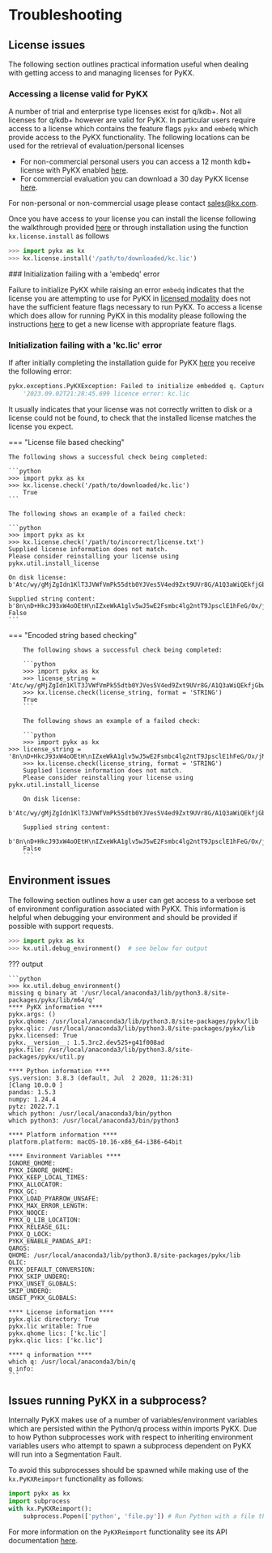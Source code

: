 # Troubleshooting

## License issues

The following section outlines practical information useful when dealing with getting access to and managing licenses for PyKX.

### Accessing a license valid for PyKX

A number of trial and enterprise type licenses exist for q/kdb+. Not all licenses for q/kdb+ however are valid for PyKX. In particular users require access to a license which contains the feature flags `pykx` and `embedq` which provide access to the PyKX functionality. The following locations can be used for the retrieval of evaluation/personal licenses

- For non-commercial personal users you can access a 12 month kdb+ license with PyKX enabled [here](https://kx.com/kdb-insights-personal-edition-license-download).
- For commercial evaluation you can download a 30 day PyKX license [here](https://kx.com/kdb-insights-commercial-evaluation-license-download/).

For non-personal or non-commercial usage please contact sales@kx.com.

Once you have access to your license you can install the license following the walkthrough provided [here](getting-started/installing.md) or through installation using the function `kx.license.install` as follows

```python
>>> import pykx as kx
>>> kx.license.install('/path/to/downloaded/kc.lic')
```

### Initialization failing with a 'embedq' error

Failure to initialize PyKX while raising an error `embedq` indicates that the license you are attempting to use for PyKX in [licensed modality](user-guide/advanced/modes.md) does not have the sufficient feature flags necessary to run PyKX. To access a license which does allow for running PyKX in this modality please following the instructions [here](#accessing-a-license-valid-for-pykx) to get a new license with appropriate feature flags.

### Initialization failing with a 'kc.lic' error

If after initially completing the installation guide for PyKX [here](getting-started/installing.md) you receive the following error:

```python
pykx.exceptions.PyKXException: Failed to initialize embedded q. Captured output from initialization attempt:
    '2023.09.02T21:28:45.699 licence error: kc.lic
```

It usually indicates that your license was not correctly written to disk or a license could not be found, to check that the installed license matches the license you expect.

=== "License file based checking"

	The following shows a successful check being completed:

	```python
	>>> import pykx as kx
	>>> kx.license.check('/path/to/downloaded/kc.lic')
        True
	```

	The following shows an example of a failed check:

	```python
	>>> import pykx as kx
	>>> kx.license.check('/path/to/incorrect/license.txt')
	Supplied license information does not match.
	Please consider reinstalling your license using pykx.util.install_license

	On disk license:
	b'Atc/wy/gMjZgIdn1KlT3JVWfVmPk55dtb0YJVes5V4ed9Zxt9UVr8G/A1Q3aWiQEkfjGbwvlJU3GXpUergObvzxGN1iyYG\nZasG5s8vevfAI2ttndt//Y2th\nrryoQRm9Dy+DIIcmSufwomL+\nPMJkZacYc9DM6ipnQsL0KvLwLXLrQC1fBLV2pZHCdYC/nX/KM6uslgip4EoTxZTcx1pQPyTx56QKD4K4JBNimO929w/0+v4Hy2x+DIS3n89vpGmtVvjjFRQtsF6Sjnd+6RnFGk13hRL/DlqHTv2XbZgVv++YOCIc7G55KL6PVJY\npB\n66lq9OiZCEdq2GFJLCn2T\nNWGJPT2s1YDAKsAPI5W3PqJkC2UeV17gPG4gxlCSHr0kfacINbEJ0kSTm/UsuEBZ5B/jvR/jU7rFErcd9PECeQA1kXB19fa4hgvbd+SxWTPxMUKbiHThHk6X0Bi3T7WAQ+sZWsEWwkMncd+mOGS\n3D+bRav2nfOpKckj8rCdvYum3U8PDv6IHP=S+\nLaCnJM0yqNjW9xGyog5ml\nbX2k3mBRyBjbJH/1OWTcIg7uDYxxoMtDOCJjeBdSqI=aK+5FVTVarfowvudv7QsMGeohGaJMyczNWVPPjsbyvsxbAwdXvJUuP0jcFCFVeF\n'

	Supplied string content:
	b'8n\nD+HkcJ93xW4oOEtH\nIZxeWkA1glv5wJ5wE2Fsmbc4lg2ntT9JpsclE1hFeG/Ox/jM4=6GjXD2VNpiCAJ80DNVcXuDB+IPEnP22DMGvBIolJt2pdy9kooGZNQpr6svIkRWX/0m/SbydbQOQUVvfNTxsDjZvvsCiGkdQtygs3sDEJbxsT+KfjqJ7Sd6RQ/47HJHG4JyIWdhmvEBVGSLBa5mdAaCLWdCrga3hHZbW3F4e/l3K4nOQvU91WEiMd6PT061r66AOYmjGACCXqmQ9kSsJfMTXPRi9M2i93Oyv895kFVKdZCLCdKdaow790RcjwnKjFFOERGcge=lZdRtp2BL\nA+JbixvTIKTObmfqr7uPYsGQLfXSFnQCq7jbt3yxv1ZPjvjYLPTx7YKIvgo+ITG6vyY\ne+cfwaW1g0tlvFTcVSVb/sxUvvLCLiWMdxGjt5JUxV3GaSm9ysHVk5MrTDpp/5qqXes1\n/BOXsD\n2DmS/QSZr/Mt+Vc2baKuxPw1w5YnGVuY6vHxHffABzkn+WPcguabr86JcmIAcC0zc2TLkbufBPJewYka9PIt1Ng2\n83NKe13huPU\nohnryYVIMPyjrTWpDid+yC5kSGVeP0/5+r\nJvLmFZUB/n0RUjgMZU5V++GPU1QnCBa+\n"
	False
	```

=== "Encoded string based checking"

        The following shows a successful check being completed:

        ```python
        >>> import pykx as kx
        >>> license_string = 'Atc/wy/gMjZgIdn1KlT3JVWfVmPk55dtb0YJVes5V4ed9Zxt9UVr8G/A1Q3aWiQEkfjGbwvlJU3GXpUergObvzxGN1iyYG\nZasG5s8vevfAI2ttndt//Y2th\nrryoQRm9Dy+DIIcmSufwomL+\nPMJkZacYc9DM6ipnQsL0KvLwLXLrQC1fBLV2pZHCdYC/nX/KM6uslgip4EoTxZTcx1pQPyTx56QKD4K4JBNimO929w/0+v4Hy2x+DIS3n89vpGmtVvjjFRQtsF6Sjnd+6RnFGk13hRL/DlqHTv2XbZgVv++YOCIc7G55KL6PVJY\npB\n66lq9OiZCEdq2GFJLCn2T\nNWGJPT2s1YDAKsAPI5W3PqJkC2UeV17gPG4gxlCSHr0kfacINbEJ0kSTm/UsuEBZ5B/jvR/jU7rFErcd9PECeQA1kXB19fa4hgvbd+SxWTPxMUKbiHThHk6X0Bi3T7WAQ+sZWsEWwkMncd+mOGS\n3D+bRav2nfOpKckj8rCdvYum3U8PDv6IHP=S+\nLaCnJM0yqNjW9xGyog5ml\nbX2k3mBRyBjbJH/1OWTcIg7uDYxxoMtDOCJjeBdSqI=aK+5FVTVarfowvudv7QsMGeohGaJMyczNWVPPjsbyvsxbAwdXvJUuP0jcFCFVeF\n'
        >>> kx.license.check(license_string, format = 'STRING')
        True
        ```

        The following shows an example of a failed check:

        ```python
        >>> import pykx as kx
	>>> license_string = '8n\nD+HkcJ93xW4oOEtH\nIZxeWkA1glv5wJ5wE2Fsmbc4lg2ntT9JpsclE1hFeG/Ox/jM4=6GjXD2VNpiCAJ80DNVcXuDB+IPEnP22DMGvBIolJt2pdy9kooGZNQpr6svIkRWX/0m/SbydbQOQUVvfNTxsDjZvvsCiGkdQtygs3sDEJbxsT+KfjqJ7Sd6RQ/47HJHG4JyIWdhmvEBVGSLBa5mdAaCLWdCrga3hHZbW3F4e/l3K4nOQvU91WEiMd6PT061r66AOYmjGACCXqmQ9kSsJfMTXPRi9M2i93Oyv895kFVKdZCLCdKdaow790RcjwnKjFFOERGcge=lZdRtp2BL\nA+JbixvTIKTObmfqr7uPYsGQLfXSFnQCq7jbt3yxv1ZPjvjYLPTx7YKIvgo+ITG6vyY\ne+cfwaW1g0tlvFTcVSVb/sxUvvLCLiWMdxGjt5JUxV3GaSm9ysHVk5MrTDpp/5qqXes1\n/BOXsD\n2DmS/QSZr/Mt+Vc2baKuxPw1w5YnGVuY6vHxHffABzkn+WPcguabr86JcmIAcC0zc2TLkbufBPJewYka9PIt1Ng2\n83NKe13huPU\nohnryYVIMPyjrTWpDid+yC5kSGVeP0/5+r\nJvLmFZUB/n0RUjgMZU5V++GPU1QnCBa+\n'
        >>> kx.license.check(license_string, format = 'STRING')
        Supplied license information does not match.
        Please consider reinstalling your license using pykx.util.install_license

        On disk license:
        b'Atc/wy/gMjZgIdn1KlT3JVWfVmPk55dtb0YJVes5V4ed9Zxt9UVr8G/A1Q3aWiQEkfjGbwvlJU3GXpUergObvzxGN1iyYG\nZasG5s8vevfAI2ttndt//Y2th\nrryoQRm9Dy+DIIcmSufwomL+\nPMJkZacYc9DM6ipnQsL0KvLwLXLrQC1fBLV2pZHCdYC/nX/KM6uslgip4EoTxZTcx1pQPyTx56QKD4K4JBNimO929w/0+v4Hy2x+DIS3n89vpGmtVvjjFRQtsF6Sjnd+6RnFGk13hRL/DlqHTv2XbZgVv++YOCIc7G55KL6PVJY\npB\n66lq9OiZCEdq2GFJLCn2T\nNWGJPT2s1YDAKsAPI5W3PqJkC2UeV17gPG4gxlCSHr0kfacINbEJ0kSTm/UsuEBZ5B/jvR/jU7rFErcd9PECeQA1kXB19fa4hgvbd+SxWTPxMUKbiHThHk6X0Bi3T7WAQ+sZWsEWwkMncd+mOGS\n3D+bRav2nfOpKckj8rCdvYum3U8PDv6IHP=S+\nLaCnJM0yqNjW9xGyog5ml\nbX2k3mBRyBjbJH/1OWTcIg7uDYxxoMtDOCJjeBdSqI=aK+5FVTVarfowvudv7QsMGeohGaJMyczNWVPPjsbyvsxbAwdXvJUuP0jcFCFVeF\n'

        Supplied string content:
        b'8n\nD+HkcJ93xW4oOEtH\nIZxeWkA1glv5wJ5wE2Fsmbc4lg2ntT9JpsclE1hFeG/Ox/jM4=6GjXD2VNpiCAJ80DNVcXuDB+IPEnP22DMGvBIolJt2pdy9kooGZNQpr6svIkRWX/0m/SbydbQOQUVvfNTxsDjZvvsCiGkdQtygs3sDEJbxsT+KfjqJ7Sd6RQ/47HJHG4JyIWdhmvEBVGSLBa5mdAaCLWdCrga3hHZbW3F4e/l3K4nOQvU91WEiMd6PT061r66AOYmjGACCXqmQ9kSsJfMTXPRi9M2i93Oyv895kFVKdZCLCdKdaow790RcjwnKjFFOERGcge=lZdRtp2BL\nA+JbixvTIKTObmfqr7uPYsGQLfXSFnQCq7jbt3yxv1ZPjvjYLPTx7YKIvgo+ITG6vyY\ne+cfwaW1g0tlvFTcVSVb/sxUvvLCLiWMdxGjt5JUxV3GaSm9ysHVk5MrTDpp/5qqXes1\n/BOXsD\n2DmS/QSZr/Mt+Vc2baKuxPw1w5YnGVuY6vHxHffABzkn+WPcguabr86JcmIAcC0zc2TLkbufBPJewYka9PIt1Ng2\n83NKe13huPU\nohnryYVIMPyjrTWpDid+yC5kSGVeP0/5+r\nJvLmFZUB/n0RUjgMZU5V++GPU1QnCBa+\n'
        False
        ```

## Environment issues

The following section outlines how a user can get access to a verbose set of environment configuration associated with PyKX. This information is helpful when debugging your environment and should be provided if possible with support requests.


```python
>>> import pykx as kx
>>> kx.util.debug_environment()  # see below for output
```

??? output

	```python
	>>> kx.util.debug_environment()
	missing q binary at '/usr/local/anaconda3/lib/python3.8/site-packages/pykx/lib/m64/q'
	**** PyKX information ****
	pykx.args: ()
	pykx.qhome: /usr/local/anaconda3/lib/python3.8/site-packages/pykx/lib
	pykx.qlic: /usr/local/anaconda3/lib/python3.8/site-packages/pykx/lib
	pykx.licensed: True
	pykx.__version__: 1.5.3rc2.dev525+g41f008ad
	pykx.file: /usr/local/anaconda3/lib/python3.8/site-packages/pykx/util.py

	**** Python information ****
	sys.version: 3.8.3 (default, Jul  2 2020, 11:26:31) 
	[Clang 10.0.0 ]
	pandas: 1.5.3
	numpy: 1.24.4
	pytz: 2022.7.1
	which python: /usr/local/anaconda3/bin/python
	which python3: /usr/local/anaconda3/bin/python3

	**** Platform information ****
	platform.platform: macOS-10.16-x86_64-i386-64bit

	**** Environment Variables ****
	IGNORE_QHOME: 
	PYKX_IGNORE_QHOME: 
	PYKX_KEEP_LOCAL_TIMES: 
	PYKX_ALLOCATOR: 
	PYKX_GC: 
	PYKX_LOAD_PYARROW_UNSAFE: 
	PYKX_MAX_ERROR_LENGTH: 
	PYKX_NOQCE: 
	PYKX_Q_LIB_LOCATION: 
	PYKX_RELEASE_GIL: 
	PYKX_Q_LOCK: 
	PYKX_ENABLE_PANDAS_API: 
	QARGS: 
	QHOME: /usr/local/anaconda3/lib/python3.8/site-packages/pykx/lib
	QLIC: 
	PYKX_DEFAULT_CONVERSION: 
	PYKX_SKIP_UNDERQ: 
	PYKX_UNSET_GLOBALS: 
	SKIP_UNDERQ: 
	UNSET_PYKX_GLOBALS: 

	**** License information ****
	pykx.qlic directory: True
	pykx.lic writable: True
	pykx.qhome lics: ['kc.lic']
	pykx.qlic lics: ['kc.lic']

	**** q information ****
	which q: /usr/local/anaconda3/bin/q
	q info: 
	```

## Issues running PyKX in a subprocess?

Internally PyKX makes use of a number of variables/environment variables which are persisted within the Python/q process within imports PyKX. Due to how Python subprocesses work with respect to inheriting environment variables users who attempt to spawn a subprocess dependent on PyKX will run into a Segmentation Fault.

To avoid this subprocesses should be spawned while making use of the `kx.PyKXReimport` functionality as follows:

```python
import pykx as kx
import subprocess
with kx.PyKXReimport():
    subprocess.Popen(['python', 'file.py']) # Run Python with a file that imports PyKX
```

For more information on the `PyKXReimport` functionality see its API documentation [here](api/reimporting.md).
